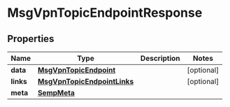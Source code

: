 
# MsgVpnTopicEndpointResponse

## Properties
Name | Type | Description | Notes
------------ | ------------- | ------------- | -------------
**data** | [**MsgVpnTopicEndpoint**](MsgVpnTopicEndpoint.md) |  |  [optional]
**links** | [**MsgVpnTopicEndpointLinks**](MsgVpnTopicEndpointLinks.md) |  |  [optional]
**meta** | [**SempMeta**](SempMeta.md) |  | 



